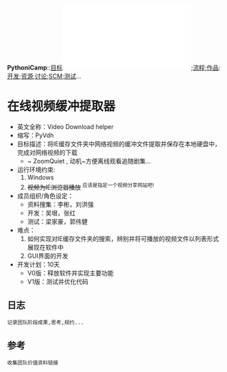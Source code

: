 **PythoniCamp**::[目标](GoalPythoniCamp.md)![参与](HowtoJoin.md);[流程](KcPyCampFlow.md);[作品](PythoniCampItems.md):[开发](HowtoDevelop.md);[资源](PythonicRes.md);[讨论](HowtoDiscuss.md);[SCM](HowtoScm.md);[测试](HowtoTesting.md)...

# 在线视频缓冲提取器 #

  * 英文全称：Video Download helper
  * 缩写：PyVdh
  * 目标描述：将IE缓存文件夹中网络视频的缓冲文件提取并保存在本地硬盘中，完成对网络视频的下载
    * ~ ZoomQuiet , 动机~方便离线观看追随剧集...
  * 运行环境约束:
    1. Windows
    1. ~~视频为IE浏览器播放~~ <sup>应该是指定一个视频分享网站吧!</sup>
  * 成员组织/角色设定：
    * 资料搜集：李彬，刘洪强
    * 开发：吴垠，张红
    * 测试：梁家豪，郭伟健
  * 难点：
    1. 如何实现对IE缓存文件夹的搜索，辨别并将可播放的视频文件以列表形式展现在软件中
    1. GUI界面的开发
  * 开发计划：10天
    * V0版：释放软件并实现主要功能
    * V1版：测试并优化代码

## 日志 ##
`记录团队阶段成果,思考,规约...`


## 参考 ##
`收集团队价值资料链接`
